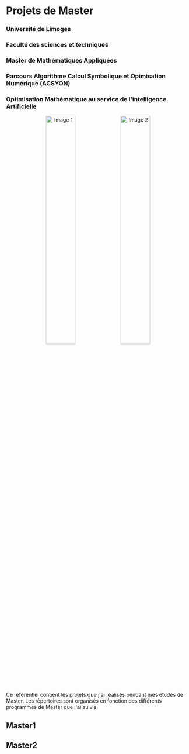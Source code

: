 # Projets de Master

### Université de Limoges
### Faculté des sciences et techniques
### Master de Mathématiques Appliquées
### Parcours Algorithme Calcul Symbolique et Opimisation Numérique (ACSYON)
### Optimisation Mathématique au service de l'intelligence Artificielle
<div style="text-align:center;">
    <img src="https://github.com/clequemarlain/Projets_de_Master/assets/79755084/e2e4cab3-2b09-4050-8076-5fc955835ca8" alt="Image 1" width="40%">
    <img src="https://github.com/clequemarlain/Projets_de_Master/assets/79755084/0b545ddb-585c-4041-a438-63536d05780b" alt="Image 2" width="40%">
</div>



Ce référentiel contient les projets que j'ai réalisés pendant mes études de Master. Les répertoires sont organisés en fonction des différents programmes de Master que j'ai suivis.

## Master1

## Master2


